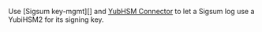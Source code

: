 Use [Sigsum key-mgmt][] and [YubHSM Connector][] to let a Sigsum log
use a YubiHSM2 for its signing key.

[sigsum-keymgmt]: https://git.glasklar.is/sigsum/core/key-mgmt
[YubHSM Connector]: https://developers.yubico.com/yubihsm-connector/
